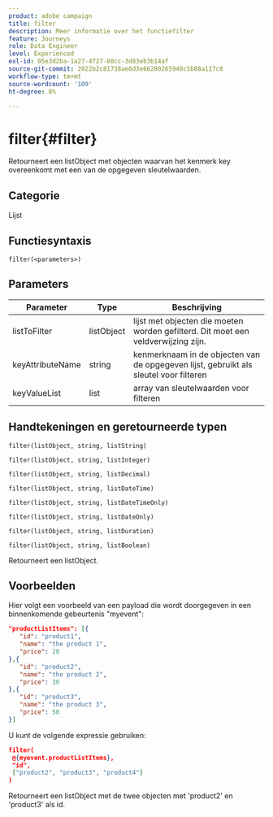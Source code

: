 ```yaml
---
product: adobe campaign
title: filter
description: Meer informatie over het functiefilter
feature: Journeys
role: Data Engineer
level: Experienced
exl-id: 05e3d2ba-1a27-4f27-88cc-3d83eb3b14af
source-git-commit: 2022b2c81738ae6d3e66280265948c5b88a117c8
workflow-type: tm+mt
source-wordcount: '109'
ht-degree: 8%

---
```


# filter{#filter}

Retourneert een listObject met objecten waarvan het kenmerk key overeenkomt met een van de opgegeven sleutelwaarden.

## Categorie

Lijst

## Functiesyntaxis

`filter(<parameters>)`

## Parameters

| Parameter | Type | Beschrijving |
|-----------|------------------|------------------|
| listToFilter | listObject | lijst met objecten die moeten worden gefilterd. Dit moet een veldverwijzing zijn. |
| keyAttributeName | string | kenmerknaam in de objecten van de opgegeven lijst, gebruikt als sleutel voor filteren |
| keyValueList | list | array van sleutelwaarden voor filteren |

## Handtekeningen en geretourneerde typen

`filter(listObject, string, listString)`

`filter(listObject, string, listInteger)`

`filter(listObject, string, listDecimal)`

`filter(listObject, string, listDateTime)`

`filter(listObject, string, listDateTimeOnly)`

`filter(listObject, string, listDateOnly)`

`filter(listObject, string, listDuration)`

`filter(listObject, string, listBoolean)`

Retourneert een listObject.

## Voorbeelden

Hier volgt een voorbeeld van een payload die wordt doorgegeven in een binnenkomende gebeurtenis &quot;myevent&quot;:

```json
"productListItems": [{
   "id": "product1",
   "name": "the product 1",
   "price": 20
},{
   "id": "product2",
   "name": "the product 2",
   "price": 30
},{
   "id": "product3",
   "name": "the product 3",
   "price": 50
}]
```

U kunt de volgende expressie gebruiken:

```json
filter(
 @{myevent.productListItems},
 "id", 
 ["product2", "product3", "product4"]
)
```

Retourneert een listObject met de twee objecten met &#39;product2&#39; en &#39;product3&#39; als id.
